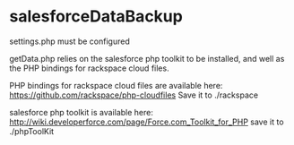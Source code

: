 salesforceDataBackup
====================

settings.php must be configured

getData.php relies on the salesforce php toolkit to be installed, and well as the PHP bindings for rackspace cloud files.

PHP bindings for rackspace cloud files are available here: 
https://github.com/rackspace/php-cloudfiles
Save it to ./rackspace

salesforce php toolkit is available here:
http://wiki.developerforce.com/page/Force.com_Toolkit_for_PHP
save it to ./phpToolKit

